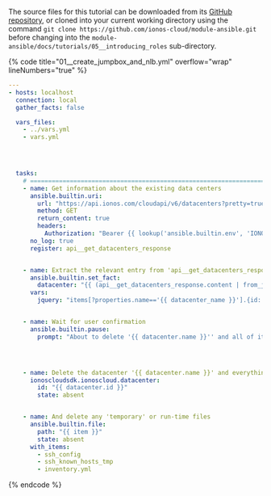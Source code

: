 The source files for this tutorial can be downloaded from its [GitHub repository](https://github.com/ionos-cloud/module-ansible/tree/master/docs/), or cloned into your current working directory using the command `git clone https://github.com/ionos-cloud/module-ansible.git` before changing into the `module-ansible/docs/tutorials/05__introducing_roles` sub-directory.

{% code title="01__create_jumpbox_and_nlb.yml" overflow="wrap" lineNumbers="true" %}
```yml
---
- hosts: localhost
  connection: local
  gather_facts: false

  vars_files:
    - ../vars.yml
    - vars.yml

  


  tasks:
    # =======================================================================
    - name: Get information about the existing data centers
      ansible.builtin.uri:
        url: "https://api.ionos.com/cloudapi/v6/datacenters?pretty=true&depth=1&offset=0&limit=1000"
        method: GET
        return_content: true
        headers:
          Authorization: "Bearer {{ lookup('ansible.builtin.env', 'IONOS_TOKEN', default='') }}"
      no_log: true
      register: api__get_datacenters_response


    - name: Extract the relevant entry from 'api__get_datacenters_response'
      ansible.builtin.set_fact:
        datacenter: "{{ (api__get_datacenters_response.content | from_json | json_query(jquery))[0] }}"
      vars:
        jquery: "items[?properties.name=='{{ datacenter_name }}'].{id: id, name: properties.name}"


    - name: Wait for user confirmation
      ansible.builtin.pause:
        prompt: "About to delete '{{ datacenter.name }}'' and all of its contents. Press <Enter> to proceed..."




    - name: Delete the datacenter '{{ datacenter.name }}' and everything contained therein
      ionoscloudsdk.ionoscloud.datacenter:
        id: "{{ datacenter.id }}"
        state: absent


    - name: And delete any 'temporary' or run-time files
      ansible.builtin.file:
        path: "{{ item }}"
        state: absent
      with_items:
        - ssh_config
        - ssh_known_hosts_tmp
        - inventory.yml

```
{% endcode %}